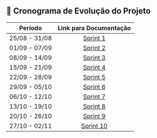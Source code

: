 ## 📅 Cronograma de Evolução do Projeto <br>

|    Período    | Link para Documentação |
| :-----------: | :--------------------: |
| 25/08 - 31/08 | [Sprint 1](https://github.com/NataliaChiaramonte/FatalSystem/issues/1)  |
| 01/09 - 07/09 | [Sprint 2](https://github.com/NataliaChiaramonte/FatalSystem/issues/2)  |
| 08/09 - 14/09 | [Sprint 3](https://github.com/NataliaChiaramonte/FatalSystem/issues/3)  |
| 15/09 - 21/09 | [Sprint 4](https://github.com/NataliaChiaramonte/FatalSystem/issues/4)  |
| 22/09 - 28/09 | [Sprint 5](https://github.com/NataliaChiaramonte/FatalSystem/issues/5)  |
| 29/09 - 05/10 | [Sprint 6](https://github.com/NataliaChiaramonte/FatalSystem/issues/6)  |
| 06/10 - 12/10 | [Sprint 7](https://github.com/NataliaChiaramonte/FatalSystem/issues/7)  |
| 13/10 - 19/10 | [Sprint 8](https://github.com/NataliaChiaramonte/FatalSystem/issues/8)  |
| 20/10 - 26/10 | [Sprint 9](https://github.com/NataliaChiaramonte/FatalSystem/issues/9)  |
| 27/10 - 02/11 | [Sprint 10](https://github.com/NataliaChiaramonte/FatalSystem/issues/10)  |
